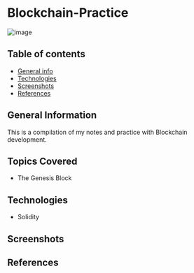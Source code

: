 # Blockchain-Practice

![image](https://user-images.githubusercontent.com/55777067/150635184-ed54c1bf-327e-41e6-997e-98fcc9a7e203.png)

## Table of contents
* [General info](#general-info)
* [Technologies](#technologies)
* [Screenshots](#screenshots)
* [References](#references)


## General Information
This is a compilation of my notes and practice with Blockchain development.

## Topics Covered
- The Genesis Block 


## Technologies

- Solidity

## Screenshots 

## References
